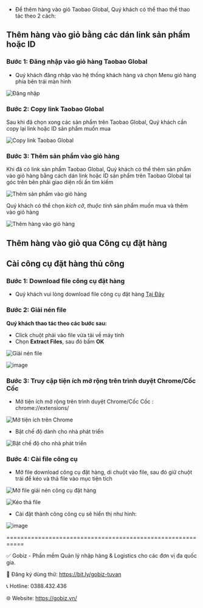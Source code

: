* Để thêm hàng vào giỏ Taobao Global, Quý khách có thể thao thể thao tác theo 2 cách:
## Thêm hàng vào giỏ bằng các dán link sản phẩm hoặc ID
### Bước 1: Đăng nhập vào giỏ hàng Taobao Global
* Quý khách đăng nhập vào hệ thống khách hàng và chọn Menu giỏ hàng phía bên trái màn hình

![Đăng nhập](https://github.com/gobizvn/gobiz-docs/assets/121548042/e2bc72e8-9562-40bc-90d3-eef62772912c)

### Bước 2: Copy link Taobao Global
Sau khi đã chọn xong các sản phẩm trên Taobao Global, Quý khách cần copy lại link hoặc ID sản phẩm muốn mua

![Copy link Taobao Global](https://github.com/gobizvn/gobiz-docs/assets/121548042/477d82b7-ac64-4f8e-901e-88fd695c0d4c)

### Bước 3: Thêm sản phẩm vào giỏ hàng
Khi đã có link sản phẩm Taobao Global, Quý khách có thể thêm sản phẩm vào giỏ hàng bằng cách dán link hoặc ID sản phẩm trên Taobao Global tại góc trên bên phải giao diện rồi ấn tìm kiếm

![Thêm sản phẩm vào giỏ hàng](https://github.com/gobizvn/gobiz-docs/assets/121548042/5489498e-6924-4e0f-9472-015e61254dff)

Quý khách có thể chọn *kích cỡ*, *thuộc tính* sản phẩm muốn mua và thêm vào giỏ hàng

![Thêm hàng vào giỏ hàng](https://github.com/gobizvn/gobiz-docs/assets/121548042/b036f57a-48b6-4850-9454-3440b1b2f28e)

## Thêm hàng vào giỏ qua Công cụ đặt hàng
## Cài công cụ đặt hàng thủ công

### Bước 1: Download file công cụ đặt hàng 
- Quý khách vui lòng download file công cụ đặt hàng [Tại Đây](https://drive.google.com/file/d/1uzoZB9JJCo1bQwT9djMMpeKo7qf-O7o3/view?usp=sharing)

### Bước 2: Giải nén file
**Quý khách thao tác theo các bước sau:**
- Click chuột phải vào file vừa tải về máy tính
- Chọn **Extract Files**, sau đó bấm **OK**

![Giải nén file](https://github.com/gobizvn/gobiz-docs/assets/73226975/c000915d-58b3-4e13-ae5d-a0ae7052cd62)

![image](https://github.com/gobizvn/gobiz-docs/assets/73226975/b824e76c-1ed7-4902-8cf5-9af93ac1e0d5)
### Bước 3: Truy cập tiện ích mở rộng trên trình duyệt Chrome/Cốc Cốc 

* Mở tiện ích mở rộng trên trình duyệt Chrome/Cốc Cốc : chrome://extensions/

![M&#x1EDF; ti&#x1EC7;n &#xED;ch tr&#xEA;n Chrome](https://user-images.githubusercontent.com/73226975/100176124-4a6c8c80-2f02-11eb-91d7-135bc51783fb.png)

* Bật chế độ dành cho nhà phát triển

![B&#x1EAD;t ch&#x1EBF; &#x111;&#x1ED9; cho nh&#xE0; ph&#xE1;t tri&#x1EC3;n](https://user-images.githubusercontent.com/73226975/100176194-6b34e200-2f02-11eb-8b08-ff233322440b.png)

### Bước 4: Cài file công cụ

* Mở file download công cụ đặt hàng, di chuột vào file, sau đó giữ chuột trái để kéo và thả file vào mục tiện tích

![M&#x1EDF; file gi&#x1EA3;i n&#xE9;n c&#xF4;ng c&#x1EE5; &#x111;&#x1EB7;t h&#xE0;ng](https://user-images.githubusercontent.com/73226975/100176241-81db3900-2f02-11eb-87d6-b6dc0447aec4.png)

![K&#xE9;o th&#x1EA3; file](https://user-images.githubusercontent.com/73226975/100176268-8b64a100-2f02-11eb-8e1e-7c2a9bd60a04.png)

* Cài đặt thành công công cụ sẽ hiển thị như hình:

![image](https://github.com/gobizvn/gobiz-docs/assets/73226975/7f856b4a-bd23-4de5-bf8e-75dcd533769c)


===========================================================

✅ Gobiz - Phần mềm Quản lý nhập hàng & Logistics cho các đơn vị đa quốc gia.

📌 Đăng ký dùng thử: https://bit.ly/gobiz-tuvan

📞 Hotline: 0388.432.436

🌐 Website: https://gobiz.vn/





